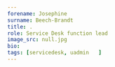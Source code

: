 ```yaml
---
forename: Josephine
surname: Beech-Brandt
title: .
role: Service Desk function lead
image_src: null.jpg
bio: 
tags: [servicedesk, uadmin   ] 
---
```

